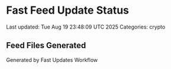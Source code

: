 # Fast Feed Update Status
Last updated: Tue Aug 19 23:48:09 UTC 2025
Categories: crypto

## Feed Files Generated

Generated by Fast Updates Workflow
